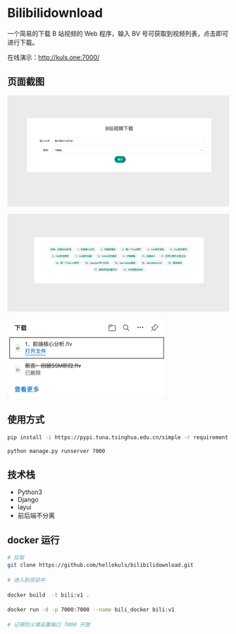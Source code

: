 # Bilibilidownload

一个简易的下载 B 站视频的 Web 程序，输入 BV 号可获取到视频列表，点击即可进行下载。

在线演示：http://kuls.one:7000/

## 页面截图

![](https://github.com/hellokuls/bilibilidownload/blob/master/static/images/1.png?raw=true)

![](https://github.com/hellokuls/bilibilidownload/blob/master/static/images/2.png?raw=true)

![](https://github.com/hellokuls/bilibilidownload/blob/master/static/images/3.png?raw=true)

## 使用方式

```bash
pip install -i https://pypi.tuna.tsinghua.edu.cn/simple -r requirement.txt
```

```bash
python manage.py runserver 7000

```

## 技术栈

- Python3
- Django
- layui
- 前后端不分离


## docker 运行

```bash
# 拉取
git clone https://github.com/hellokuls/bilibilidownload.git

# 进入到项目中

docker build  -t bili:v1 .

docker run -d -p 7000:7000 --name bili_docker bili:v1

# 记得防火墙设置端口 7000 开放
```
